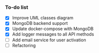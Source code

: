 ### To-do list
- [x] Improve UML classes diagram
- [x] MongoDB backend support
- [x] Update docker-compose with MongoDB
- [x] Add logger messages to all API methods
- [ ] Add email service for user activation
- [ ] Refactoring
